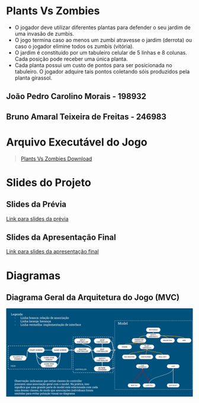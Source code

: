 # Plants Vs Zombies

- O jogador deve utilizar diferentes plantas para defender o seu jardim de uma invasão de zumbis. 
- O jogo termina caso ao menos um zumbi atravesse o jardim (derrota) ou caso o jogador elimine todos os zumbis (vitória). 
- O jardim é constituído por um tabuleiro celular de 5 linhas e 8 colunas. Cada posição pode receber uma única planta.
- Cada planta possui um custo de pontos para ser posicionada no tabuleiro. O jogador adquire tais pontos coletando sóis produzidos pela planta girassol.

## João Pedro Carolino Morais - 198932

## Bruno Amaral Teixeira de Freitas - 246983

# Arquivo Executável do Jogo

> [Plants Vs Zombies Download](https://github.com/MC322EquipeBrunoJoao/TrabalhoFinalUhul/blob/main/src/pvz.jar)

# Slides do Projeto

## Slides da Prévia
[Link para slides da prévia](assets/slidesPrevia.pptx)
## Slides da Apresentação Final
[Link para slides da apresentação final](assets/slidesFinal(2).pptx)
# Diagramas

## Diagrama Geral da Arquitetura do Jogo (MVC)
![diagrama geral](assets/diagramaGeral.png)
